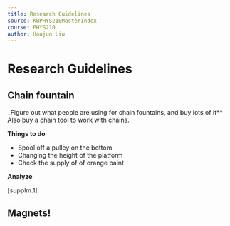 ```yaml
---
title: Research Guidelines
source: KBPHYS210MasterIndex
course: PHYS210
author: Houjun Liu
---
```


# Research Guidelines
## Chain fountain
_Figure out what people are using for chain fountains, and buy lots of it** Also buy a chain tool to work with chains.

**Things to do**

- Spool off a pulley on the bottom
- Changing the height of the platform
- Check the supply of of orange paint

**Analyze**

[supplm.1]

## Magnets!

